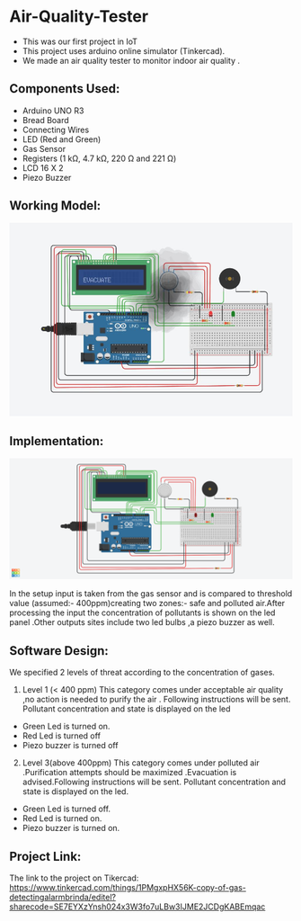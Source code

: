 # Air-Quality-Tester

* This was our first project in IoT
* This project uses arduino online simulator (Tinkercad).
* We made an air quality tester to monitor indoor air quality .

## Components Used:
* Arduino UNO R3
* Bread Board 
* Connecting Wires
* LED (Red and Green)
* Gas Sensor
* Registers (1 kΩ, 4.7 kΩ, 220 Ω and 221 Ω)
* LCD 16 X 2 
* Piezo Buzzer

## Working Model:
![GitHub Logo](/images/working.JPG)
## Implementation:
![GitHub Logo](/images/architecture.png)

In the setup input is taken  from the gas sensor and is  compared  to threshold value (assumed:- 400ppm)creating two zones:- safe and polluted air.After processing the input the concentration of pollutants is shown on the led panel .Other outputs sites include two led bulbs ,a piezo buzzer as well.




## Software Design:

We specified 2 levels of threat according to the concentration of gases.

1. Level 1  (< 400 ppm)
This category comes under acceptable air quality ,no action is needed to purify the air . Following instructions  will be sent.
Pollutant concentration and state is displayed on the led 
* Green Led is turned on.
* Red Led is turned off 
* Piezo buzzer is turned off


2. Level 3(above 400ppm)
This category comes under polluted air .Purification attempts should be maximized .Evacuation is advised.Following instructions will be sent.
Pollutant concentration and state is displayed on the led.
* Green Led is turned off.
* Red Led  is turned on. 
* Piezo buzzer is turned on.

## Project Link: 
The link to the project on Tikercad: https://www.tinkercad.com/things/1PMgxpHX56K-copy-of-gas-detectingalarmbrinda/editel?sharecode=SE7EYXzYnsh024x3W3fo7uLBw3IJME2JCDgKABEmqac
